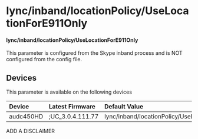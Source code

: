 ﻿---
description: lync/inband/locationPolicy/UseLocationForE911Only
search:
    keywords: ['lync','inband','locationPolicy','UseLocationForE911Only']
---

# lync/inband/locationPolicy/UseLocationForE911Only

#### lync/inband/locationPolicy/UseLocationForE911Only

This parameter is configured from the Skype inband process and is NOT configured from the config file.



## Devices
This parameter is available on the following devices

| Device | Latest Firmware | Default Value |
|:---|:---|:---|
| audc450HD | ;UC_3.0.4.111.77 | lync/inband/locationPolicy/UseLocationForE911Only=0 

ADD A DISCLAIMER

